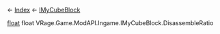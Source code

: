 ← [Index](Api-Index) ← [IMyCubeBlock](VRage.Game.ModAPI.Ingame.IMyCubeBlock)

[float](System.Single) float VRage.Game.ModAPI.Ingame.IMyCubeBlock.DisassembleRatio